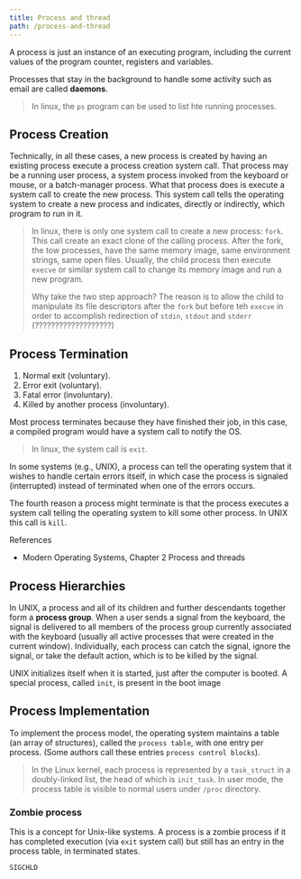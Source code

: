 ```yaml
---
title: Process and thread
path: /process-and-thread
---
```


A process is just an instance of an executing program, including the current 
values of the program counter, registers and variables. 

Processes that stay in the background to handle some activity such as email are called **daemons**.

> In linux, the `ps` program can be used to list hte running processes.

## Process Creation

Technically, in all these cases, a new process is created by having an existing
process execute a process creation system call. That process may be a running user
process, a system process invoked from the keyboard or mouse, or a batch-manager
process. What that process does is execute a system call to create the new
process. This system call tells the operating system to create a new process and indicates, directly or indirectly, which program to run in it.

> In linux, there is only one system call to create a new process: `fork`. This call create an exact clone of the calling process. After the fork, the tow processes, have the same memory image, same environment strings, same open files. Usually, the child process then execute `execve` or similar system call to change its memory image and run a new program. 
> 
> Why take the two step approach? The reason is to allow the child to manipulate its file descriptors after the `fork` but before teh `execve` in order to accomplish redirection of `stdin`, `stdout` and `stderr` (???????????????????)

## Process Termination
1. Normal exit (voluntary).
2. Error exit (voluntary).
3. Fatal error (involuntary).
4. Killed by another process (involuntary).

Most process terminates because they have finished their job, in this case, a compiled program would have a system call to notify the OS. 
> In linux, the system call is `exit`.

In some systems (e.g., UNIX), a process can tell the operating system that it wishes to handle certain errors itself, in which case the process is signaled (interrupted) instead of terminated when one of the errors occurs.

The fourth reason a process might terminate is that the process executes a system
call telling the operating system to kill some other process. In UNIX this call
is `kill`.

References
- Modern Operating Systems, Chapter 2 Process and threads

## Process Hierarchies
In UNIX, a process and all of its children and further descendants together
form a **process group**. When a user sends a signal from the keyboard, the signal is
delivered to all members of the process group currently associated with the
keyboard (usually all active processes that were created in the current window).
Individually, each process can catch the signal, ignore the signal, or take the default
action, which is to be killed by the signal.

UNIX initializes itself when it is started, just after the computer is booted.
A special process, called `init`, is present in the boot image

## Process Implementation
To implement the process model, the operating system maintains a table (an
array of structures), called the `process table`, with one entry per process. (Some
authors call these entries `process control blocks`).

> In the Linux kernel, each process is represented by a `task_struct` in a doubly-linked list, the head of which is `init_task`.
> In user mode, the process table is visible to normal users under `/proc` directory.

### Zombie process
This is a concept for Unix-like systems. A process is a zombie process if it has completed execution (via `exit` system call) but still has an entry in the process table, in terminated states.

`SIGCHLD`
